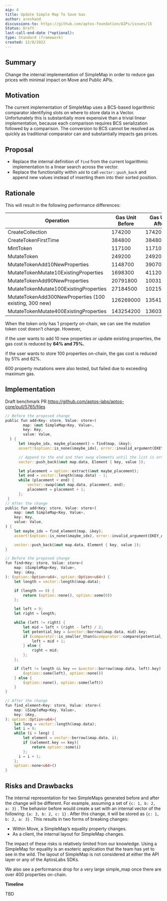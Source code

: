 ```yaml
---
aip: 4
title: Update Simple Map To Save Gas
author: areshand
discussions-to: https://github.com/aptos-foundation/AIPs/issues/15
Status: Draft
last-call-end-date (*optional):
type: Standard (framework)
created: 12/8/2022
---
```

## Summary

Change the internal implementation of SimpleMap in order to reduce gas prices with minimal impact on Move and Public APIs.

## Motivation

The current implementation of SimpleMap uses a BCS-based logarithmic comparator identifying slots on where to store data in a Vector. Unfortunately this is substantially more expensive than a trivial linear implementation, because each comparison requires BCS serialization followed by a comparison. The conversion to BCS cannot be resolved as quickly as traditional comparator can and substantially impacts gas prices.

## Proposal

- Replace the internal definition of `find` from the current logarithmic implementation to a linear search across the vector.
- Replace the functionality within `add` to call `vector::push_back` and append new values instead of inserting them into their sorted position.

## Rationale

This will result in the following performance differences:

| Operation | Gas Unit Before | Gas Unit After | Delta |
| --- | --- | --- | --- |
| CreateCollection | 174200 | 174200 |  |
| CreateTokenFirstTime | 384800 | 384800 |  |
| MintToken | 117100 | 117100 |  |
| MutateToken | 249200 | 249200 |  |
| MutateTokenAdd10NewProperties | 1148700 | 390700 | 64% |
| MutateTokenMutate10ExistingProperties | 1698300 | 411200 | 75% |
| MutateTokenAdd90NewProperties | 20791800 | 10031700 | 51% |
| MutateTokenMutate100ExistingProperties | 27184500 | 10215200 | 62% |
| MutateTokenAdd300NewProperties (100 existing, 300 new) | 126269000 | 135417900 | -7% |
| MutateTokenMutate400ExistingProperties | 143254200 | 136036800 | 5% |

When the token only has 1 property on-chain, we can see the mutation token cost doesn’t change. However,

if the user wants to add 10 new properties or update existing properties, the gas cost is reduced by **64% and 75%.**

if the user wants to store 100 properties on-chain, the gas cost is reduced by 51% and 62%.

600 property mutations were also tested, but failed due to exceeding maximum gas.

## Implementation

Draft benchmark PR https://github.com/aptos-labs/aptos-core/pull/5765/files

```rust
// Before the proposed change
public fun add<Key: store, Value: store>(
        map: &mut SimpleMap<Key, Value>,
        key: Key,
        value: Value,
  ) {
      let (maybe_idx, maybe_placement) = find(map, &key);
      assert!(option::is_none(&maybe_idx), error::invalid_argument(EKEY_ALREADY_EXISTS));

      // Append to the end and then swap elements until the list is ordered again
      vector::push_back(&mut map.data, Element { key, value });

      let placement = option::extract(&mut maybe_placement);
      let end = vector::length(&map.data) - 1;
      while (placement < end) {
          vector::swap(&mut map.data, placement, end);
          placement = placement + 1;
      };
 }
// After the change
public fun add<Key: store, Value: store>(
    map: &mut SimpleMap<Key, Value>,
    key: Key,
    value: Value,
) {
    let maybe_idx = find_element(map, &key);
    assert!(option::is_none(&maybe_idx), error::invalid_argument(EKEY_ALREADY_EXISTS));

    vector::push_back(&mut map.data, Element { key, value });
}
```

```rust
// Before the proposed change
fun find<Key: store, Value: store>(
    map: &SimpleMap<Key, Value>,
    key: &Key,
): (option::Option<u64>, option::Option<u64>) {
    let length = vector::length(&map.data);

    if (length == 0) {
        return (option::none(), option::some(0))
    };

    let left = 0;
    let right = length;

    while (left != right) {
        let mid = left + (right - left) / 2;
        let potential_key = &vector::borrow(&map.data, mid).key;
        if (comparator::is_smaller_than(&comparator::compare(potential_key, key))) {
            left = mid + 1;
        } else {
            right = mid;
        };
    };

    if (left != length && key == &vector::borrow(&map.data, left).key) {
        (option::some(left), option::none())
    } else {
        (option::none(), option::some(left))
    }
}

// After the change
fun find_element<Key: store, Value: store>(
    map: &SimpleMap<Key, Value>,
    key: &Key,
): option::Option<u64>{
    let leng = vector::length(&map.data);
    let i = 0;
    while (i < leng) {
        let element = vector::borrow(&map.data, i);
        if (&element.key == key){
            return option::some(i)
        };
      i = i + 1;
    };
    option::none<u64>()
}
```

## **Risks and Drawbacks**

The internal representation for two SimpleMaps generated before and after the change will be different. For example, assuming a set of `{c: 1, b: 2, a: 3}` . The behavior before would create a set with an internal vector of the following: `{a: 3, b: 2, c: 1}` . After this change, it will be stored as `{c: 1, b: 2, a: 3}` . This results in two forms of breaking changes:

- Within Move, a SimpleMap’s equality property changes.
- As a client, the internal layout for SimpleMap changes.

The impact of these risks is relatively limited from our knowledge. Using a SimpleMap for equality is an esoteric application that the team has yet to see in the wild. The layout of SimpleMap is not considered at either the API layer or any of the AptosLabs SDKs.

We also see a performance drop for a very large simple_map once there are over 400 properties on-chain.

**Timeline**

TBD